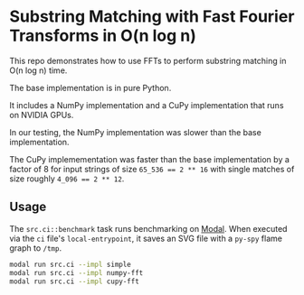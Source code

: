 # Substring Matching with Fast Fourier Transforms in O(n log n)

This repo demonstrates how to use FFTs to perform substring matching in O(n log n) time.

The base implementation is in pure Python.

It includes a NumPy implementation
and a CuPy implementation that runs on NVIDIA GPUs.

In our testing,
the NumPy implementation was slower than the base implementation.

The CuPy implemementation was faster than the base implementation by a factor of 8
for input strings of size `65_536 == 2 ** 16`
with single matches of size roughly `4_096 == 2 ** 12`.

## Usage

The `src.ci::benchmark` task runs benchmarking on [Modal](https://modal.com).
When executed via the `ci` file's `local-entrypoint`,
it saves an SVG file with a `py-spy` flame graph to `/tmp`.

```bash
modal run src.ci --impl simple
modal run src.ci --impl numpy-fft
modal run src.ci --impl cupy-fft
```

